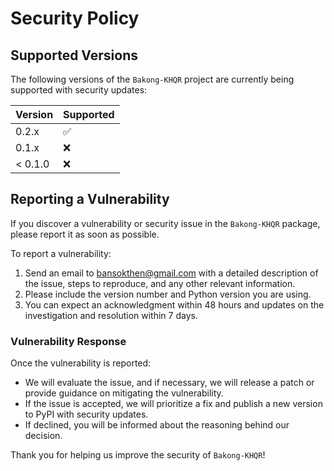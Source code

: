 # Security Policy

## Supported Versions

The following versions of the `Bakong-KHQR` project are currently being supported with security updates:

| Version   | Supported          |
| --------- | ------------------ |
| 0.2.x     | :white_check_mark: |
| 0.1.x     | :x:                |
| < 0.1.0   | :x:                |

## Reporting a Vulnerability

If you discover a vulnerability or security issue in the `Bakong-KHQR` package, please report it as soon as possible.

To report a vulnerability:
1. Send an email to [bansokthen@gmail.com](mailto:bansokthen@gmail.com) with a detailed description of the issue, steps to reproduce, and any other relevant information.
2. Please include the version number and Python version you are using.
3. You can expect an acknowledgment within 48 hours and updates on the investigation and resolution within 7 days.

### Vulnerability Response
Once the vulnerability is reported:
- We will evaluate the issue, and if necessary, we will release a patch or provide guidance on mitigating the vulnerability.
- If the issue is accepted, we will prioritize a fix and publish a new version to PyPI with security updates.
- If declined, you will be informed about the reasoning behind our decision.

Thank you for helping us improve the security of `Bakong-KHQR`!

